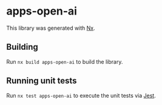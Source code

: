 # apps-open-ai

This library was generated with [Nx](https://nx.dev).

## Building

Run `nx build apps-open-ai` to build the library.

## Running unit tests

Run `nx test apps-open-ai` to execute the unit tests via [Jest](https://jestjs.io).
